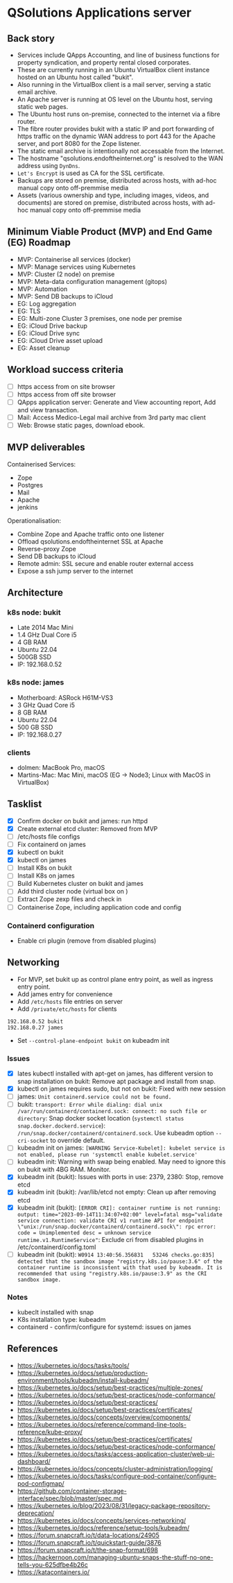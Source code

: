 # QSolutions Applications server

## Back story

- Services include QApps Accounting, and line of business functions for property syndication, and property rental closed corporates.
- These are currently running in an Ubuntu VirtualBox client instance hosted on an Ubuntu host called "bukit".
- Also running in the VirtualBox client is a mail server, serving a static email archive.
- An Apache server is running at OS level on the Ubuntu host, serving static web pages.
- The Ubuntu host runs on-premise, connected to the internet via a fibre router.
- The fibre router provides bukit with a static IP and port forwarding of https traffic on the dynamic WAN address to port 443 for the Apache server, and port 8080 for the Zope listener.
- The static email archive is intentionally not accessable from the Internet.
- The hostname "qsolutions.endoftheinternet.org" is resolved to the WAN address using ```DynDns```.
- ```Let's Encrypt``` is used as CA for the SSL certificate.
- Backups are stored on premise, distributed across hosts, with ad-hoc manual copy onto off-premmise media
- Assets (various ownership and type, including images, videos, and documents) are stored on premise, distributed across hosts, with ad-hoc manual copy onto off-premmise media

## Minimum Viable Product  (MVP) and End Game (EG) Roadmap

- MVP: Containerise all services (docker)
- MVP: Manage services using Kubernetes
- MVP: Cluster (2 node) on premise
- MVP: Meta-data configuration management (gitops)
- MVP: Automation
- MVP: Send DB backups to iCloud
- EG: Log aggregation
- EG: TLS
- EG: Multi-zone Cluster 3 premises, one node per premise
- EG: iCloud Drive backup
- EG: iCloud Drive sync
- EG: iCloud Drive asset upload
- EG: Asset cleanup

## Workload success criteria

- [ ] https access from on site browser
- [ ] https access from off site browser
- [ ] QApps application server: Generate and View accounting report, Add and view transaction.
- [ ] Mail: Access Medico-Legal mail archive from 3rd party mac client
- [ ] Web: Browse static pages, download ebook.

## MVP deliverables

Containerised Services:

- Zope
- Postgres
- Mail
- Apache
- jenkins

Operationalisation:

- Combine Zope and Apache traffic onto one listener
- Offload qsolutions.endoftheinternet SSL at Apache
- Reverse-proxy Zope
- Send DB backups to iCloud
- Remote admin: SSL secure and enable router external access
- Expose a ssh jump server to the internet

## Architecture

### k8s node: bukit

- Late 2014 Mac Mini
- 1.4 GHz Dual Core i5
- 4 GB RAM
- Ubuntu 22.04
- 500GB SSD
- IP: 192.168.0.52

### k8s node: james

- Motherboard: ASRock H61M-VS3
- 3 GHz Quad Core i5
- 8 GB RAM
- Ubuntu 22.04
- 500 GB SSD
- IP: 192.168.0.27

### clients

- dolmen: MacBook Pro, macOS
- Martins-Mac: Mac Mini, macOS (EG -> Node3; Linux with MacOS in VirtualBox)

## Tasklist

- [X] Confirm docker on bukit and james: run httpd
- [X] Create external etcd cluster: Removed from MVP
- [ ] /etc/hosts file configs
- [ ] Fix containerd on james
- [X] kubectl on bukit
- [X] kubectl on james
- [ ] Install K8s on bukit
- [ ] Install K8s on james
- [ ] Build Kubernetes cluster on bukit and james
- [ ] Add third cluster node (virtual box on )
- [ ] Extract Zope zexp files and check in
- [ ] Containerise Zope, including application code and config

### Containerd configuration

- Enable cri plugin (remove from disabled plugins)
  
## Networking

- For MVP, set bukit up as control plane entry point, as well as ingress entry point.
- Add james entry for convenience
- Add `/etc/hosts` file entries on server
- Add `/private/etc/hosts` for clients

```text
192.168.0.52 bukit
192.168.0.27 james
```

- Set ```--control-plane-endpoint bukit``` on kubeadm init

### Issues

- [X] lates kubectl installed with apt-get on james, has different version to snap installation on bukit: Remove apt package and install from snap.
- [X] kubectl on james requires sudo, but not on bukit: Fixed with new session
- [ ] james: ```Unit containerd.service could not be found.```
- [ ] bukit: ```transport: Error while dialing: dial unix /var/run/containerd/containerd.sock: connect: no such file or directory```: Snap docker socket location (```systemctl status snap.docker.dockerd.service```): ```/run/snap.docker/containerd/containerd.sock```. Use kubeadm option ```--cri-socket``` to override default.
- [ ] kubeadm init on james: ```[WARNING Service-Kubelet]: kubelet service is not enabled, please run 'systemctl enable kubelet.service'```
- [ ] kubeadm init: Warning with swap being enabled. May need to ignore this on bukit with 4BG RAM. Monitor.
- [X] kubeadm init (bukit): Issues with ports in use: 2379, 2380: Stop, remove etcd
- [X] kubeadm init (bukit): /var/lib/etcd not empty: Clean up after removing etcd
- [X] kubeadm init (bukit): ```[ERROR CRI]: container runtime is not running: output: time="2023-09-14T11:34:07+02:00" level=fatal msg="validate service connection: validate CRI v1 runtime API for endpoint \"unix:/run/snap.docker/containerd/containerd.sock\": rpc error: code = Unimplemented desc = unknown service runtime.v1.RuntimeService"```: Exclude cri from disabled plugins in /etc/containerd/config.toml
- [ ] kubeadm init (bukit): ```W0914 13:40:56.356831   53246 checks.go:835] detected that the sandbox image "registry.k8s.io/pause:3.6" of the container runtime is inconsistent with that used by kubeadm. It is recommended that using "registry.k8s.io/pause:3.9" as the CRI sandbox image.```

### Notes

- kubeclt installed with snap
- K8s installation type: kubeadm
- containerd - confirm/configure for systemd: issues on james

## References

- <https://kubernetes.io/docs/tasks/tools/>
- <https://kubernetes.io/docs/setup/production-environment/tools/kubeadm/install-kubeadm/>
- <https://kubernetes.io/docs/setup/best-practices/multiple-zones/>
- <https://kubernetes.io/docs/setup/best-practices/node-conformance/>
- <https://kubernetes.io/docs/setup/best-practices/>
- <https://kubernetes.io/docs/setup/best-practices/certificates/>
- <https://kubernetes.io/docs/concepts/overview/components/>
- <https://kubernetes.io/docs/reference/command-line-tools-reference/kube-proxy/>
- <https://kubernetes.io/docs/setup/best-practices/certificates/>
- <https://kubernetes.io/docs/setup/best-practices/node-conformance/>
- <https://kubernetes.io/docs/tasks/access-application-cluster/web-ui-dashboard/>
- <https://kubernetes.io/docs/concepts/cluster-administration/logging/>
- <https://kubernetes.io/docs/tasks/configure-pod-container/configure-pod-configmap/>
- <https://github.com/container-storage-interface/spec/blob/master/spec.md>
- <https://kubernetes.io/blog/2023/08/31/legacy-package-repository-deprecation/>
- <https://kubernetes.io/docs/concepts/services-networking/>
- <https://kubernetes.io/docs/reference/setup-tools/kubeadm/>
- <https://forum.snapcraft.io/t/data-locations/24905>
- <https://forum.snapcraft.io/t/quickstart-guide/3876>
- <https://forum.snapcraft.io/t/the-snap-format/698>
- <https://hackernoon.com/managing-ubuntu-snaps-the-stuff-no-one-tells-you-625dfbe4b26c>
- <https://katacontainers.io/>